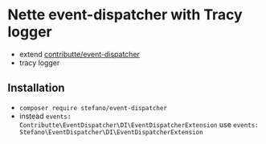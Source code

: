 # Nette event-dispatcher with Tracy logger

- extend [contributte/event-dispatcher](https://github.com/contributte/event-dispatcher)
- tracy logger

## Installation
- `composer require stefano/event-dispatcher`
- instead `events: Contributte\EventDispatcher\DI\EventDispatcherExtension` use `events: Stefano\EventDispatcher\DI\EventDispatcherExtension`